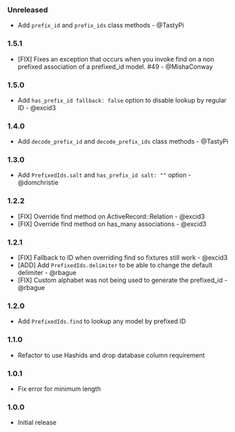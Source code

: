 ### Unreleased

* Add `prefix_id` and `prefix_ids` class methods - @TastyPi

### 1.5.1

* [FIX] Fixes an exception that occurs when you invoke find on a non prefixed association of a prefixed_id model. #49 - @MishaConway

### 1.5.0

* Add `has_prefix_id fallback: false` option to disable lookup by regular ID - @excid3

### 1.4.0

* Add `decode_prefix_id` and `decode_prefix_ids` class methods - @TastyPi

### 1.3.0

* Add `PrefixedIds.salt` and `has_prefix_id salt: ""` option - @domchristie

### 1.2.2

* [FIX] Override find method on ActiveRecord::Relation - @excid3
* [FIX] Override find method on has_many associations - @excid3

### 1.2.1

* [FIX] Fallback to ID when overriding find so fixtures still work - @excid3
* [ADD] Add `PrefixedIds.delimiter` to be able to change the default delimiter - @rbague
* [FIX] Custom alphabet was not being used to generate the prefixed_id - @rbague

### 1.2.0

* Add `PrefixedIds.find` to lookup any model by prefixed ID

### 1.1.0

* Refactor to use Hashids and drop database column requirement

### 1.0.1

* Fix error for minimum length

### 1.0.0

* Initial release
